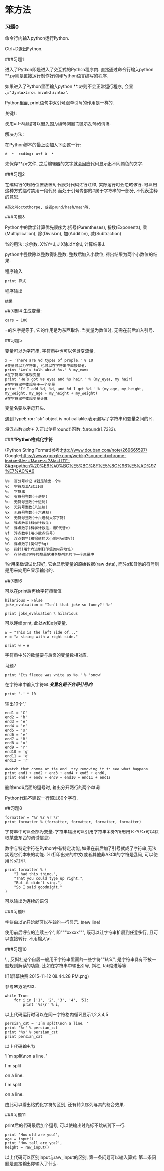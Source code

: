 # 笨方法


### 习题0

命令行内输入python运行Python.

Ctrl+D退出Python.

###习题1

进入了Python即是进入了交互式的Python程序内. 直接通过命令行输入python **.py则是直接运行制作好的用Python语言编写的程序. 

如果进入了Python里面输入python **.py则不会正常运行程序, 会显示"SyntaxError: invalid syntax".

Python里面, print语句中双引号跟单引号的作用是一样的.

关键! : 

使用utf-8编程可以避免因为编码问题而显示乱码的情况. 

解决方法:

在Python脚本的最上面加入下面这一行: 

    # -*- coding: utf-8 -*-

先保存**.py文件, 之后编辑器的文字就会因应代码显示出不同颜色的文字. 

###习题2

在编码行的起始位置放置#, 代表对代码进行注释, 实际运行时会忽略该行. 可以用这种方式临时禁用一段代码.而处于引号内部的#属于字符串的一部分, 不代表注释的意思. 

    #英文叫octothorpe, 或者pound/hash/mesh等. 
    
###习题3

Python中的数学计算优先顺序为:括号(Parentheses), 指数(Exponents), 乘(Multiplication), 除(Division), 加(Addition), 减(Subtraction)

%的用法: 求余数. X%Y=J, J X除以Y余J, 计算结果J.

python中整数除以整数得出整数, 整数后加入小数位, 得出结果为两个小数位的结果. 

程序输入

    print 算式
程序输出
    
    结果
    
##习题4
生成变量: 

    cars = 100
    
=的名字是等于, 它的作用是为东西取名. 当变量为数值时, 无需在前后加入引号. 

##习题5

变量可以为字符串, 字符串中也可以包含变流量. 

    x = 'There are %d types of prople.' % 10
    #变量可以为字符串, 也可以在字符串中直接赋值.
    print "Let`s talk about %s." % my_name
    #在字符串中体现变量
    print "He`s got %s eyes and %s hair.' % (my_eyes, my hair)
    #在字符串中体现多于一个变量
    print 'If I add %d, %d, and %d I get %d.' % (my_age, my_height, my_weight, my_age + my_height + my_weight)
    #在字符串中体现变量计算

变量名要以字母开头.

遇到TypeError: 'str' object is not callable.表示漏写了字符串和变量之间的%.

将浮点数四舍五入可以使用round()函数, 如round(1.7333).

####**Python格式化字符**

(Python String Format)参考:http://www.douban.com/note/269665597/
Google:https://www.google.com/webhp?sourceid=chrome-instant&ion=1&espv=2&ie=UTF-8#q=python%20%E6%A0%BC%E5%BC%8F%E5%8C%96%E5%AD%97%E7%AC%A6

    %%	百分号标记 #就是输出一个%
    %c	字符及其ASCII码
    %s	字符串
    %d	有符号整数(十进制)
    %u	无符号整数(十进制)
    %o	无符号整数(八进制)
    %x	无符号整数(十六进制)
    %X	无符号整数(十六进制大写字符)
    %e	浮点数字(科学计数法)
    %E	浮点数字(科学计数法，用E代替e)
    %f	浮点数字(用小数点符号)
    %g	浮点数字(根据值的大小采用%e或%f)
    %G	浮点数字(类似于%g)
    %p	指针(用十六进制打印值的内存地址)
    %n	存储输出字符的数量放进参数列表的下一个变量中

%r用来做调试比较好, 它会显示变量的原始数据(raw data), 而%s和其他的符号则是用来向用户显示输出的.

##习题6

可以在print后再给字符串赋值
    
    hilarious = False
    joke_evaluation = "Isn`t that joke so funny?! %r"
    
    print joke_evaluation % hilarious
    
可以连续print, 此处w和e为变量.

    w = "This is the left side of..."
    e = "a string with a right side."

    print w + e
    
字符串中%的数量要与后面的变量数相对应.

习题7

    print 'Its fleece was white as %s.' % 'snow'
在字符串中输入字符串.___*变量名是不会带引号的.*___

    print '.' * 10
输出10个'.'
    
    end1 = 'C'
    end2 = 'h'
    end3 = 'e'
    end4 = 'e'
    end5 = 's'
    end6 = 'e'
    end7 = 'B'
    end8 = 'u'
    end9 = 'r'
    end10 = 'g'
    end11 = 'e'
    end12 = 'r'

    #watch that comma at the end. try removing it to see what happens
    print end1 + end2 + end3 + end4 + end5 + end6,
    print end7 + end8 + end9 + end10 + end11 + end12
删除end6后面的逗号时, 输出分开两行的两个单词

Python代码不建议一行超过80个字符.

##习题8

    formatter = '%r %r %r %r'
    print formatter % (formatter, formatter, formatter, formatter)
    
字符串中可以全部为变量. 字符串输出可以引用字符串本身?所用用%r?(%r可以获取某些东西的调试信息)

数字与特定字符在Python中有特定功能, 如果在前后加了引号就成了字符串,无法实现它们本来的功能.
%r打印出来的中文(或者其他非ASCII的字符是乱码, 可以使用%s打印.

    print formatter % (
	    "I had this thing.",
	    "That you could type up right.",
	    "But it didn`t sing.",
	    "So I said goodnight."
    )
可以输出为连续的语句

###习题9

字符串以\n开始就可以在新的一行显示. (new line)

使用前后呼应的连续三个", 即"""xxxxx""", 既可以让字符串扩展到任意多行, 且可以直接转行, 不用输入\n. 

###习题10

\ , 反斜杠这个自居一般用于字符串里面的一些字符""转义", 是字符串具有不被一般规则解读的功能. 比如在字符串中输出引号, 斜杠, tab缩进等等. 

![](屏幕快照 2015-11-12 08.44.28 PM.png)

参考笨方法P33.

    while True:
	    for i in ['1', '2', '3', '4', '5]: 
		    print '%s\r' % i,
以上代码运行时可以在同一字符格内循环显示1,2,3,4,5

    persian_cat = 'I`m split\non a line. '
    print '%r' % persian_cat
    print '%s' % persian_cat
    print persian_cat
以上代码输出为

'I`m split\non a line. '

I`m split 

on a line.

I`m split

on a line.

由此可以看出格式化字符的区别, 还有转义序列与其的结合效果.

###习题11

print后的代码最后加个逗号, 可以使输出时光标不跳转到下一行.

    print 'How old are you?',
    age = input()
    print 'How tall are you?',
    height = raw_input()
以上代码可以区别input与raw_input的区别, 第一条问题可以输入算式. 第二条问题是直接输出你输入了什么.
